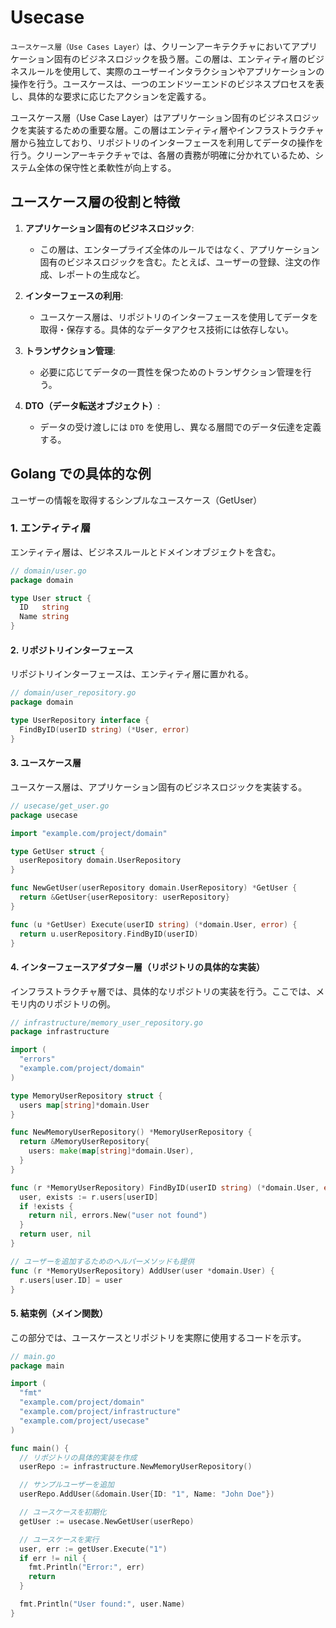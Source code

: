 # Usecase

`ユースケース層（Use Cases Layer）`は、クリーンアーキテクチャにおいてアプリケーション固有のビジネスロジックを扱う層。この層は、エンティティ層のビジネスルールを使用して、実際のユーザーインタラクションやアプリケーションの操作を行う。ユースケースは、一つのエンドツーエンドのビジネスプロセスを表し、具体的な要求に応じたアクションを定義する。

ユースケース層（Use Case Layer）はアプリケーション固有のビジネスロジックを実装するための重要な層。この層はエンティティ層やインフラストラクチャ層から独立しており、リポジトリのインターフェースを利用してデータの操作を行う。クリーンアーキテクチャでは、各層の責務が明確に分かれているため、システム全体の保守性と柔軟性が向上する。

## ユースケース層の役割と特徴

1. **アプリケーション固有のビジネスロジック**:

   - この層は、エンタープライズ全体のルールではなく、アプリケーション固有のビジネスロジックを含む。たとえば、ユーザーの登録、注文の作成、レポートの生成など。

2. **インターフェースの利用**:

   - ユースケース層は、リポジトリのインターフェースを使用してデータを取得・保存する。具体的なデータアクセス技術には依存しない。

3. **トランザクション管理**:

   - 必要に応じてデータの一貫性を保つためのトランザクション管理を行う。

4. **DTO（データ転送オブジェクト）**:
   - データの受け渡しには `DTO` を使用し、異なる層間でのデータ伝達を定義する。

## Golang での具体的な例

ユーザーの情報を取得するシンプルなユースケース（GetUser）

### 1. エンティティ層

エンティティ層は、ビジネスルールとドメインオブジェクトを含む。

```go
// domain/user.go
package domain

type User struct {
  ID   string
  Name string
}
```

#### 2. リポジトリインターフェース

リポジトリインターフェースは、エンティティ層に置かれる。

```go
// domain/user_repository.go
package domain

type UserRepository interface {
  FindByID(userID string) (*User, error)
}
```

#### 3. ユースケース層

ユースケース層は、アプリケーション固有のビジネスロジックを実装する。

```go
// usecase/get_user.go
package usecase

import "example.com/project/domain"

type GetUser struct {
  userRepository domain.UserRepository
}

func NewGetUser(userRepository domain.UserRepository) *GetUser {
  return &GetUser{userRepository: userRepository}
}

func (u *GetUser) Execute(userID string) (*domain.User, error) {
  return u.userRepository.FindByID(userID)
}
```

#### 4. インターフェースアダプター層（リポジトリの具体的な実装）

インフラストラクチャ層では、具体的なリポジトリの実装を行う。ここでは、メモリ内のリポジトリの例。

```go
// infrastructure/memory_user_repository.go
package infrastructure

import (
  "errors"
  "example.com/project/domain"
)

type MemoryUserRepository struct {
  users map[string]*domain.User
}

func NewMemoryUserRepository() *MemoryUserRepository {
  return &MemoryUserRepository{
    users: make(map[string]*domain.User),
  }
}

func (r *MemoryUserRepository) FindByID(userID string) (*domain.User, error) {
  user, exists := r.users[userID]
  if !exists {
    return nil, errors.New("user not found")
  }
  return user, nil
}

// ユーザーを追加するためのヘルパーメソッドも提供
func (r *MemoryUserRepository) AddUser(user *domain.User) {
  r.users[user.ID] = user
}
```

#### 5. 結束例（メイン関数）

この部分では、ユースケースとリポジトリを実際に使用するコードを示す。

```go
// main.go
package main

import (
  "fmt"
  "example.com/project/domain"
  "example.com/project/infrastructure"
  "example.com/project/usecase"
)

func main() {
  // リポジトリの具体的実装を作成
  userRepo := infrastructure.NewMemoryUserRepository()

  // サンプルユーザーを追加
  userRepo.AddUser(&domain.User{ID: "1", Name: "John Doe"})

  // ユースケースを初期化
  getUser := usecase.NewGetUser(userRepo)

  // ユースケースを実行
  user, err := getUser.Execute("1")
  if err != nil {
    fmt.Println("Error:", err)
    return
  }

  fmt.Println("User found:", user.Name)
}
```
